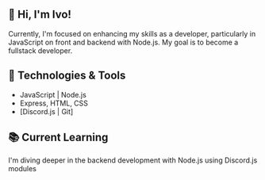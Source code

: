 ## :wave: Hi, I'm Ivo! 

Currently, I'm focused on enhancing my skills as a developer, particularly in JavaScript on front and backend with Node.js. My goal is to become a fullstack developer.

## :wrench: Technologies & Tools

- JavaScript | Node.js
- Express, HTML, CSS
- [Discord.js | Git]

## :books: Current Learning

I'm diving deeper in the backend development with Node.js using Discord.js modules

<!---
IvoCorrea/IvoCorrea is a ✨ special ✨ repository because its `README.md` (this file) appears on your GitHub profile.
You can click the Preview link to take a look at your changes. 👋 👀 🌱
--->
